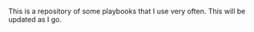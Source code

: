 ######
This is a repository of some playbooks that I use very often.
This will be updated as I go.


